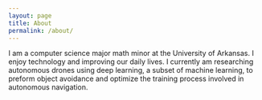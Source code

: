 ```yaml
---
layout: page
title: About
permalink: /about/
---
```

I am a computer science major math minor at the University of Arkansas. I enjoy
technology and improving our daily lives. I currently am researching autonomous drones using deep learning, a subset of machine learning, to preform object avoidance and optimize the training process involved in autonomous navigation.
